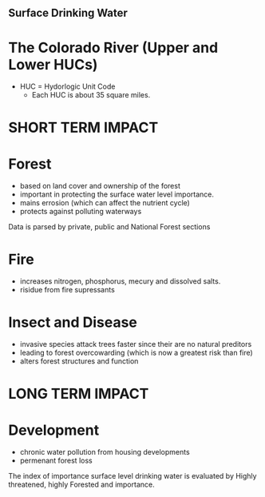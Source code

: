 ## Surface Drinking Water
# The Colorado River (Upper and Lower HUCs)

- HUC = Hydorlogic Unit Code
  - Each HUC is about 35 square miles. 



# SHORT TERM IMPACT 

# Forest
- based on land cover and ownership of the forest
- important in protecting the surface water level importance.
- mains errosion (which can affect the nutrient cycle)
- protects against polluting waterways

Data is parsed by private, public and National Forest sections

# Fire 
- increases nitrogen, phosphorus, mecury and dissolved salts. 
- risidue from fire supressants


# Insect and Disease 
- invasive species attack trees faster since their are no natural preditors 
- leading to forest overcowarding (which is now a greatest risk than fire)
- alters forest structures and function


# LONG TERM IMPACT

# Development
- chronic water pollution from housing developments
- permenant forest loss



The index of importance surface level drinking water is evaluated by Highly threatened, highly Forested and importance. 
